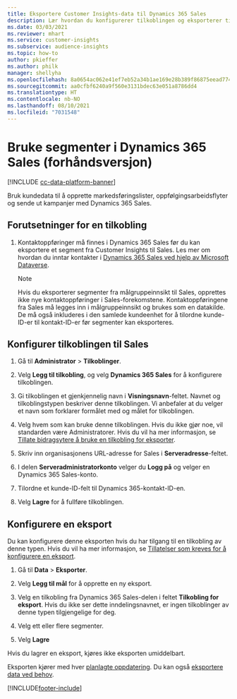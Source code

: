 ```yaml
---
title: Eksportere Customer Insights-data til Dynamics 365 Sales
description: Lær hvordan du konfigurerer tilkoblingen og eksporterer til Dynamics 365 Sales.
ms.date: 03/03/2021
ms.reviewer: mhart
ms.service: customer-insights
ms.subservice: audience-insights
ms.topic: how-to
author: pkieffer
ms.author: philk
manager: shellyha
ms.openlocfilehash: 8a0654ac062e41ef7eb52a34b1ae169e28b389f86875eead774422fef60f2232
ms.sourcegitcommit: aa0cfbf6240a9f560e3131bdec63e051a8786dd4
ms.translationtype: HT
ms.contentlocale: nb-NO
ms.lasthandoff: 08/10/2021
ms.locfileid: "7031548"
---
```

# <a name="use-segments-in-dynamics-365-sales-preview"></a>Bruke segmenter i Dynamics 365 Sales (forhåndsversjon)

[!INCLUDE [cc-data-platform-banner](../includes/cc-data-platform-banner.md)]

Bruk kundedata til å opprette markedsføringslister, oppfølgingsarbeidsflyter og sende ut kampanjer med Dynamics 365 Sales.

## <a name="prerequisite-for-connection"></a>Forutsetninger for en tilkobling

1. Kontaktoppføringer må finnes i Dynamics 365 Sales før du kan eksportere et segment fra Customer Insights til Sales. Les mer om hvordan du inntar kontakter i [Dynamics 365 Sales ved hjelp av Microsoft Dataverse](connect-power-query.md).

   > [!NOTE]
   > Hvis du eksporterer segmenter fra målgruppeinnsikt til Sales, opprettes ikke nye kontaktoppføringer i Sales-forekomstene. Kontaktoppføringene fra Sales må legges inn i målgruppeinnsikt og brukes som en datakilde. De må også inkluderes i den samlede kundeenhet for å tilordne kunde-ID-er til kontakt-ID-er før segmenter kan eksporteres.

## <a name="set-up-the-connection-to-sales"></a>Konfigurer tilkoblingen til Sales

1. Gå til **Administrator** > **Tilkoblinger**.

1. Velg **Legg til tilkobling**, og velg **Dynamics 365 Sales** for å konfigurere tilkoblingen.

1. Gi tilkoblingen et gjenkjennelig navn i **Visningsnavn**-feltet. Navnet og tilkoblingstypen beskriver denne tilkoblingen. Vi anbefaler at du velger et navn som forklarer formålet med og målet for tilkoblingen.

1. Velg hvem som kan bruke denne tilkoblingen. Hvis du ikke gjør noe, vil standarden være Administratorer. Hvis du vil ha mer informasjon, se [Tillate bidragsytere å bruke en tilkobling for eksporter](connections.md#allow-contributors-to-use-a-connection-for-exports).

1. Skriv inn organisasjonens URL-adresse for Sales i **Serveradresse**-feltet.

1. I delen **Serveradministratorkonto** velger du **Logg på** og velger en Dynamics 365 Sales-konto.

1. Tilordne et kunde-ID-felt til Dynamics 365-kontakt-ID-en.

1. Velg **Lagre** for å fullføre tilkoblingen. 

## <a name="configure-an-export"></a>Konfigurere en eksport

Du kan konfigurere denne eksporten hvis du har tilgang til en tilkobling av denne typen. Hvis du vil ha mer informasjon, se [Tillatelser som kreves for å konfigurere en eksport](export-destinations.md#set-up-a-new-export).

1. Gå til **Data** > **Eksporter**.

1. Velg **Legg til mål** for å opprette en ny eksport.

1. Velg en tilkobling fra Dynamics 365 Sales-delen i feltet **Tilkobling for eksport**. Hvis du ikke ser dette inndelingsnavnet, er ingen tilkoblinger av denne typen tilgjengelige for deg.

1. Velg ett eller flere segmenter.

1. Velg **Lagre**

Hvis du lagrer en eksport, kjøres ikke eksporten umiddelbart.

Eksporten kjører med hver [planlagte oppdatering](system.md#schedule-tab). Du kan også [eksportere data ved behov](export-destinations.md#run-exports-on-demand). 

[!INCLUDE[footer-include](../includes/footer-banner.md)]
